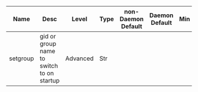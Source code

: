 | Name | Desc | Level | Type | non-Daemon Default | Daemon Default | Min | Max | Valid Values | verbatim | See also | Flags | Services | Validator | Long Desc | Tags |
| --- | --- | --- | --- | --- | --- | --- | --- | --- | --- | --- | --- | --- | --- | --- | --- |
| <span id="SP_setgroup">setgroup</span> |  gid or group name to switch to on startup | Advanced | Str |  |  |  |  |  |  | [[setuser](global/setuser.md#SP_setuser)] | STARTUP | ["mon", "mgr", "osd", "mds"] |  | This is normally specified by the systemd unit file. | service |
